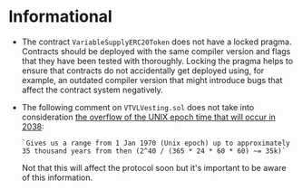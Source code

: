 # Informational

- The contract `VariableSupplyERC20Token` does not have a locked pragma. Contracts should be deployed with the same compiler version and flags that they have been tested with thoroughly. Locking the pragma helps to ensure that contracts do not accidentally get deployed using, for example, an outdated compiler version that might introduce bugs that affect the contract system negatively.

- The following comment on `VTVLVesting.sol` does not take into consideration [the overflow of the UNIX epoch time that will occur in 2038](https://betterprogramming.pub/the-end-of-unix-time-what-will-happen-1b1a25ec1c20):

      `Gives us a range from 1 Jan 1970 (Unix epoch) up to approximately 35 thousand years from then (2^40 / (365 * 24 * 60 * 60) ~= 35k)`

  Not that this will affect the protocol soon but it's important to be aware of this information.
